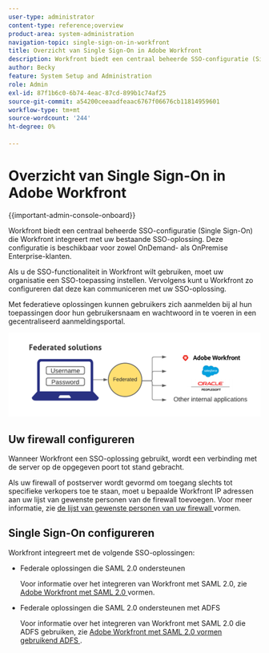 ```yaml
---
user-type: administrator
content-type: reference;overview
product-area: system-administration
navigation-topic: single-sign-on-in-workfront
title: Overzicht van Single Sign-On in Adobe Workfront
description: Workfront biedt een centraal beheerde SSO-configuratie (Single Sign-On) die Workfront eenvoudig kan integreren met uw bestaande SSO-oplossing. Deze configuratie is eenvoudig in te stellen en te beheren en is beschikbaar voor zowel OnDemand- als OnPremise Enterprise-klanten.
author: Becky
feature: System Setup and Administration
role: Admin
exl-id: 87f1b6c0-6b74-4eac-87cd-899b1c74af25
source-git-commit: a54200ceeaadfeaac6767f06676cb11814959601
workflow-type: tm+mt
source-wordcount: '244'
ht-degree: 0%

---
```


# Overzicht van Single Sign-On in Adobe Workfront

<!--Audited: 12/2023-->

{{important-admin-console-onboard}}


Workfront biedt een centraal beheerde SSO-configuratie (Single Sign-On) die Workfront integreert met uw bestaande SSO-oplossing. Deze configuratie is beschikbaar voor zowel OnDemand- als OnPremise Enterprise-klanten.

Als u de SSO-functionaliteit in Workfront wilt gebruiken, moet uw organisatie een SSO-toepassing instellen. Vervolgens kunt u Workfront zo configureren dat deze kan communiceren met uw SSO-oplossing.

Met federatieve oplossingen kunnen gebruikers zich aanmelden bij al hun toepassingen door hun gebruikersnaam en wachtwoord in te voeren in een gecentraliseerd aanmeldingsportal.

![](assets/overview-sso-wf-fed-only.png)


## Uw firewall configureren

Wanneer Workfront een SSO-oplossing gebruikt, wordt een verbinding met de server op de opgegeven poort tot stand gebracht.

Als uw firewall of postserver wordt gevormd om toegang slechts tot specifieke verkopers toe te staan, moet u bepaalde Workfront IP adressen aan uw lijst van gewenste personen van de firewall toevoegen. Voor meer informatie, zie [ de lijst van gewenste personen van uw firewall ](../../../administration-and-setup/get-started-wf-administration/configure-your-firewall.md) vormen.

## Single Sign-On configureren

Workfront integreert met de volgende SSO-oplossingen:

* Federale oplossingen die SAML 2.0 ondersteunen

  Voor informatie over het integreren van Workfront met SAML 2.0, zie [ Adobe Workfront met SAML 2.0 ](../../../administration-and-setup/add-users/single-sign-on/configure-workfront-saml-2.md) vormen.

* Federale oplossingen die SAML 2.0 ondersteunen met ADFS

  Voor informatie over het integreren van Workfront met SAML 2.0 die ADFS gebruiken, zie [ Adobe Workfront met SAML 2.0 vormen gebruikend ADFS ](../../../administration-and-setup/add-users/single-sign-on/configure-workfront-saml-2-adfs.md).
